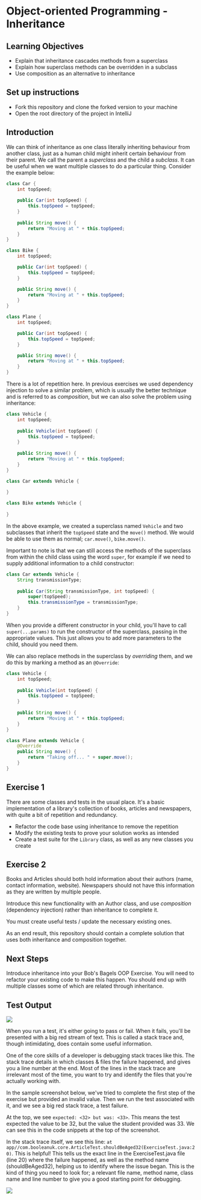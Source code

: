 # Object-oriented Programming - Inheritance

## Learning Objectives
- Explain that inheritance cascades methods from a superclass
- Explain how superclass methods can be overridden in a subclass
- Use composition as an alternative to inheritance

## Set up instructions
- Fork this repository and clone the forked version to your machine
- Open the root directory of the project in IntelliJ

## Introduction

We can think of inheritance as one class literally inheriting behaviour from another class, just as a human child might inherit certain behaviour from their parent. We call the parent a *superclass* and the child a *subclass*. It can be useful when we want multiple classes to do a particular thing. Consider the example below:

```java
class Car {
    int topSpeed;
    
    public Car(int topSpeed) {
        this.topSpeed = topSpeed;
    }
    
    public String move() {
        return "Moving at " + this.topSpeed;
    }
}

class Bike {
    int topSpeed;

    public Car(int topSpeed) {
        this.topSpeed = topSpeed;
    }

    public String move() {
        return "Moving at " + this.topSpeed;
    }
}

class Plane {
    int topSpeed;

    public Car(int topSpeed) {
        this.topSpeed = topSpeed;
    }

    public String move() {
        return "Moving at " + this.topSpeed;
    }
}
```

There is a lot of repetition here. In previous exercises we used dependency injection to solve a similar problem, which is usually the better technique and is referred to as *composition*, but we can also solve the problem using inheritance:

```java
class Vehicle {
    int topSpeed;
    
    public Vehicle(int topSpeed) {
        this.topSpeed = topSpeed;
    }
    
    public String move() {
        return "Moving at " + this.topSpeed;
    }
}

class Car extends Vehicle {
    
}

class Bike extends Vehicle {
    
}
```

In the above example, we created a superclass named `Vehicle` and two subclasses that inherit the `topSpeed` state and the `move()` method. We would be able to use them as normal; `car.move()`, `bike.move()`.

Important to note is that we can still access the methods of the superclass from within the child class using the word `super`, for example if we need to supply additional information to a child constructor:

```java
class Car extends Vehicle {
    String transmissionType;
    
    public Car(String transmissionType, int topSpeed) {
        super(topSpeed);
        this.transmissionType = transmissionType;
    }
}
```

When you provide a different constructor in your child, you'll have to call `super(...params)` to run the constructor of the superclass, passing in the appropriate values. This just allows you to add more parameters to the child, should you need them.

We can also replace methods in the superclass by *overriding* them, and we do this by marking a method as an `@Override`:

```java
class Vehicle {
    int topSpeed;
    
    public Vehicle(int topSpeed) {
        this.topSpeed = topSpeed;
    }
    
    public String move() {
        return "Moving at " + this.topSpeed;
    }
}

class Plane extends Vehicle {
    @Override 
    public String move() {
        return "Taking off... " + super.move();
    }
}
```

## Exercise 1

There are some classes and tests in the usual place. It's a basic implementation of a library's collection of books, articles and newspapers, with quite a bit of repetition and redundancy.

- Refactor the code base using inheritance to remove the repetition
- Modify the existing tests to prove your solution works as intended
- Create a test suite for the `Library` class, as well as any new classes you create

## Exercise 2

Books and Articles should both hold information about their authors (name, contact information, website). Newspapers should not have this information as they are written by multiple people.

Introduce this new functionality with an Author class, and use *composition* (dependency injection) rather than inheritance to complete it.

You must create useful tests / update the necessary existing ones.

As an end result, this repository should contain a complete solution that uses both inheritance and composition together.

## Next Steps

Introduce inheritance into your Bob's Bagels OOP Exercise. You will need to refactor your existing code to make this happen. You should end up with multiple classes some of which are related through inheritance.

## Test Output

![](./assets/run-a-test.PNG)

When you run a test, it's either going to pass or fail. When it fails, you'll be presented with a big red stream of text. This is called a stack trace and, though intimidating, does contain some useful information.

One of the core skills of a developer is debugging stack traces like this. The stack trace details in which classes & files the failure happened, and gives you a line number at the end. Most of the lines in the stack trace are irrelevant most of the time, you want to try and identify the files that you're actually working with.

In the sample screenshot below, we've tried to complete the first step of the exercise but provided an invalid value. Then we run the test associated with it, and we see a big red stack trace, a test failure.

At the top, we see `expected: <32> but was: <33>`. This means the test expected the value to be 32, but the value the student provided was 33. We can see this in the code snippets at the top of the screenshot.

In the stack trace itself, we see this line: `at app//com.booleanuk.core.ArticleTest.shouldBeAged32(ExerciseTest.java:20)`. This is helpful! This tells us the exact line in the ExerciseTest.java file (line 20) where the failure happened, as well as the method name (shouldBeAged32), helping us to identify where the issue began. This is the kind of thing you need to look for; a relevant file name, method name, class name and line number to give you a good starting point for debugging.

![](./assets/test-failure.PNG)
